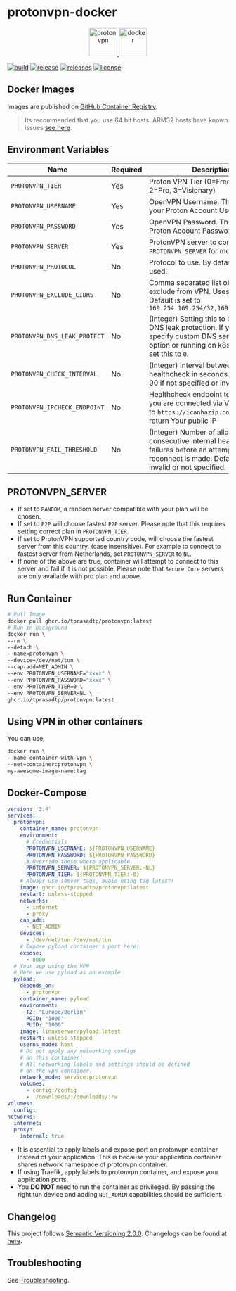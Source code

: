 <!-- markdownlint-disable MD033 -->

# protonvpn-docker

<p align="center">
  <a href="https://protonvpn.com" target="_blank" rel="noreferrer">
    <img src="https://static.prasadt.com/logos/brands/proton/scalable/protonvpn-wide.svg" height="64" alt="protonvpn">
  </a>
  <a href="https://ghcr.io/tprasadtp/protonvpn" target="_blank" rel="noreferrer">
    <img src="https://static.prasadt.com/logos/software/docker/scalable/docker-engine-wide.svg" height="64" alt="docker">
  </a>
</p>

<!-- CI Badges -->

[![build](https://github.com/tprasadtp/protonvpn-docker/actions/workflows/build.yml/badge.svg)](https://github.com/tprasadtp/protonvpn-docker/actions/workflows/build.yml)
[![release](https://github.com/tprasadtp/protonvpn-docker/actions/workflows/release.yml/badge.svg)](https://github.com/tprasadtp/protonvpn-docker/actions/workflows/release.yml)
[![releases](https://img.shields.io/github/v/tag/tprasadtp/protonvpn-docker?label=version&sort=semver&logo=semver&color=7f50a6&labelColor=3a3a3a)](https://github.com/tprasadtp/protonvpn-docker/releases/latest)
[![license](https://img.shields.io/github/license/tprasadtp/protonvpn-docker?logo=github&labelColor=3A3A3A)](https://github.com/tprasadtp/protonvpn-docker/blob/master/LICENSE)

## Docker Images

Images are published on [GitHub Container Registry][ghcr].

> Its recommended that you use 64 bit hosts. ARM32 hosts have known issues [see here][troubleshooting].

## Environment Variables

| Name | Required | Description
|---|---|---
| `PROTONVPN_TIER`          | Yes | Proton VPN Tier (0=Free, 1=Basic, 2=Pro, 3=Visionary)
| `PROTONVPN_USERNAME`      | Yes | OpenVPN Username. This is **NOT** your Proton Account Username.
| `PROTONVPN_PASSWORD`      | Yes | OpenVPN Password. This is **NOT** your Proton Account Password.
| `PROTONVPN_SERVER`        | Yes | ProtonVPN server to connect to. See `PROTONVPN_SERVER` for more info.
| `PROTONVPN_PROTOCOL`      | No  | Protocol to use. By default `udp` is used.
| `PROTONVPN_EXCLUDE_CIDRS` | No  | Comma separated list of CIDRs to exclude from VPN. Uses split tunnel. Default is set to `169.254.169.254/32,169.254.170.2/32`
| `PROTONVPN_DNS_LEAK_PROTECT` | No  | (Integer) Setting this to `0` will disable DNS leak protection. If you wish to specify custom DNS server via `--dns` option or running on k8s, you **MUST** set this to `0`.
| `PROTONVPN_CHECK_INTERVAL`   | No  | (Integer) Interval between internal healthcheck in seconds. Defaults to 90 if not specified or invalid.
| `PROTONVPN_IPCHECK_ENDPOINT` | No | Healthcheck endpoint to determine if you are connected via VPN. Defaults to `https://icanhazip.com/`. Must return Your public IP
| `PROTONVPN_FAIL_THRESHOLD`   | No  | (Integer) Number of allowed consecutive internal healthcheck failures before an attempt to reconnect is made. Defaults to 3 if invalid or not specified.


## PROTONVPN_SERVER

- If set to `RANDOM`, a random server compatible with your plan will be chosen.
- If set to `P2P` will choose fastest `P2P` server. Please note that this requires setting correct plan in `PROTONVPN_TIER`.
- If set to ProtonVPN supported country code, will choose the fastest server from this country. (case insensitive). For example to connect to fastest server from Netherlands, set `PROTONVPN_SERVER` to `NL`.
- If none of the above are true, container will attempt to connect to this server and fail if it is not possible. Please note that `Secure Core` servers are only available with pro plan and above.

## Run Container

  ```bash
  # Pull Image
  docker pull ghcr.io/tprasadtp/protonvpn:latest
  # Run in background
  docker run \
  --rm \
  --detach \
  --name=protonvpn \
  --device=/dev/net/tun \
  --cap-add=NET_ADMIN \
  --env PROTONVPN_USERNAME="xxxx" \
  --env PROTONVPN_PASSWORD="xxxx" \
  --env PROTONVPN_TIER=0 \
  --env PROTONVPN_SERVER=NL \
  ghcr.io/tprasadtp/protonvpn:latest
  ```

## Using VPN in other containers

You can use,

```bash
docker run \
--name container-with-vpn \
--net=container:protonvpn \
my-awesome-image-name:tag
```

## Docker-Compose

  ```yaml
  version: '3.4'
  services:
    protonvpn:
      container_name: protonvpn
      environment:
        # Credentials
        PROTONVPN_USERNAME: ${PROTONVPN_USERNAME}
        PROTONVPN_PASSWORD: ${PROTONVPN_PASSWORD}
        # Override these where applicable
        PROTONVPN_SERVER: ${PROTONVPN_SERVER:-NL}
        PROTONVPN_TIER: ${PROTONVPN_TIER:-0}
      # Always use semver tags, avoid using tag latest!
      image: ghcr.io/tprasadtp/protonvpn:latest
      restart: unless-stopped
      networks:
        - internet
        - proxy
      cap_add:
        - NET_ADMIN
      devices:
        - /dev/net/tun:/dev/net/tun
      # Expose pyload container's port here!
      expose:
        - 8000
    # Your app using the VPN
    # Here we use pyload as an example
    pyload:
      depends_on:
        - protonvpn
      container_name: pyload
      environment:
        TZ: "Europe/Berlin"
        PGID: "1000"
        PUID: "1000"
      image: linuxserver/pyload:latest
      restart: unless-stopped
      userns_mode: host
      # Do not apply any networking configs
      # on this container!
      # All networking labels and settings should be defined
      # on the vpn container.
      network_mode: service:protonvpn
      volumes:
        - config:/config
        - ./downloads/:/downloads/:rw
  volumes:
    config:
  networks:
    internet:
    proxy:
      internal: true
  ```

- It is essential to apply labels and expose port on protonvpn container instead of your application. This is because your application container shares network namespace of protonvpn container.
- If using Traefik, apply labels to protonvpn container, and expose your application ports.
- You **DO NOT** need to run the container as privileged. By passing the right tun device and adding `NET_ADMIN` capabilities should be sufficient.

## Changelog

This project follows [Semantic Versioning 2.0.0](https://semver.org/). Changelogs can be found at [here][changelog].

## Troubleshooting

See [Troubleshooting][troubleshooting].

[dockerhub]: https://hub.docker.com/r/tprasadtp/protonvpn
[ghcr]: https://ghcr.io/tprasadtp/protonvpn
[releases]: https://github.com/tprasadtp/protonvpn-docker/releases/latest
[changelog]: https://tprasadtp.github.io/protonvpn-docker/#/changelog
[troubleshooting]: https://tprasadtp.github.io/protonvpn-docker/#/troubleshooting
[CONTRIBUTING]: https://tprasadtp.github.io/protonvpn-docker/#/CONTRIBUTING
[website]: https://tprasadtp.github.io/protonvpn-docker/
